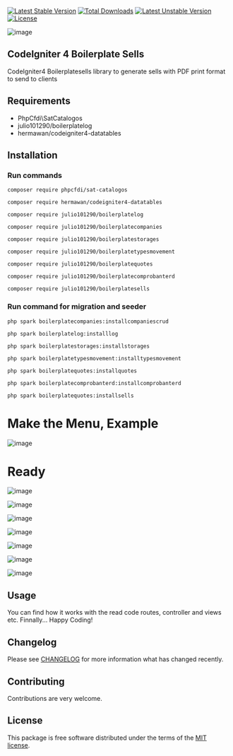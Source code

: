 [![Latest Stable Version](https://poser.okvpn.org/julio101290/boilerplatesells/v/stable)](https://packagist.org/packages/julio101290/boilerplatesells) [![Total Downloads](https://poser.okvpn.org/julio101290/boilerplatesells/downloads)](https://packagist.org/packages/julio101290/boilerplatesells) [![Latest Unstable Version](https://poser.okvpn.org/julio101290/boilerplatesells/v/unstable)](https://packagist.org/packages/julio101290/boilerplatesells) [![License](https://poser.okvpn.org/julio101290/boilerplatesells/license)](https://packagist.org/packages/julio101290/boilerplatesells)

![image](https://github.com/user-attachments/assets/46922fa5-3856-4da3-90a7-9dccaf6db06e)


## CodeIgniter 4 Boilerplate Sells
CodeIgniter4 Boilerplatesells library to generate sells with PDF print format to send to clients


## Requirements
* PhpCfdi\SatCatalogos
* julio101290/boilerplatelog
* hermawan/codeigniter4-datatables

## Installation

### Run commands
	
 	composer require phpcfdi/sat-catalogos

   	composer require hermawan/codeigniter4-datatables

    composer require julio101290/boilerplatelog

	composer require julio101290/boilerplatecompanies

  	composer require julio101290/boilerplatestorages

	composer require julio101290/boilerplatetypesmovement

	composer require julio101290/boilerplatequotes

 	composer require julio101290/boilerplatecomprobanterd

 	composer require julio101290/boilerplatesells


### Run command for migration and seeder

	php spark boilerplatecompanies:installcompaniescrud

 	php spark boilerplatelog:installlog

  	php spark boilerplatestorages:installstorages

	php spark boilerplatetypesmovement:installtypesmovement

	php spark boilerplatequotes:installquotes

 	php spark boilerplatecomprobanterd:installcomprobanterd

	php spark boilerplatequotes:installsells
	

# Make the Menu, Example
![image](https://github.com/user-attachments/assets/f949cad0-1797-488b-a80f-4181e099aed5)


# Ready

![image](https://github.com/user-attachments/assets/61194714-d424-4822-9aea-1202cca20bf0)

![image](https://github.com/user-attachments/assets/2f17f8ac-737f-42d6-8b4f-88219227586e)

![image](https://github.com/user-attachments/assets/470bd5a4-47ea-4d35-954c-9e420de2f798)

![image](https://github.com/user-attachments/assets/3947c14b-0f50-4477-9233-06b03f841904)

![image](https://github.com/user-attachments/assets/7c268468-1766-40b8-acaf-eea5900b8769)

![image](https://github.com/user-attachments/assets/acf52c06-bffd-42ef-b032-ca060085d884)

![image](https://github.com/user-attachments/assets/f2d47409-8c84-42bc-b9f2-4f89c269bd45)



Usage
-----
You can find how it works with the read code routes, controller and views etc. Finnally... Happy Coding!

Changelog
--------
Please see [CHANGELOG](CHANGELOG.md) for more information what has changed recently.

Contributing
------------
Contributions are very welcome.

License
-------

This package is free software distributed under the terms of the [MIT license](LICENSE.md).
